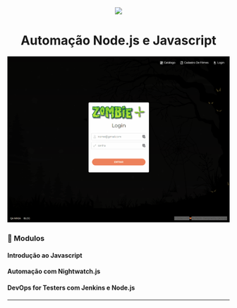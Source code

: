 <div align="center">
    <img src="https://dojo.qaninja.com.br/upload/others/181220201608333711logo-site.png" width="300">
    <h1>Automação Node.js e Javascript</h1>
</div>

<div align="center">
    <img src="zombie.gif">
</div>

### :memo: Modulos

#### Introdução ao Javascript 
#### Automação com Nightwatch.js
#### DevOps for Testers com Jenkins e Node.js

<hr>
